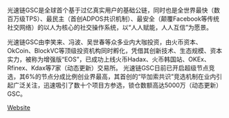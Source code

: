 光速链GSC是全球首个基于过亿真实用户的基础公链，同时也是全世界最快（数百万级TPS）、最民主（首创ADPOS共识机制）、最安全（颠覆Facebook等传统社交网络）的以人为核心的社交操作系统，以“人人赋能，人人互信”为愿景。

光速链GSC由李笑来、冯波、吴世春等众多业内大咖投资，由火币资本、OkCoin、BlockVC等顶级投资机构同时孵化，凭借其创新技术、生态规模、资本实力，被称为增强版“EOS”，已成功上线火币Hadax、火币韩国站、OKEx、Rfinex、Kdax等7家（动态更新）交易所。
光速链GSC日前已开启超级节点竞选，其6%的节点分成比例创业界最高，其首创的“毕加索共识”竞选机制在业内引起广泛关注，迅速吸引了数十个项目方参选，锁仓数额高达5000万（动态更新）GSC。

[Website](https://gsc.social)
